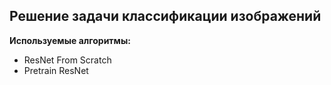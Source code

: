 ## Решение задачи классификации изображений

**Используемые алгоритмы:**
- ResNet From Scratch
- Pretrain ResNet